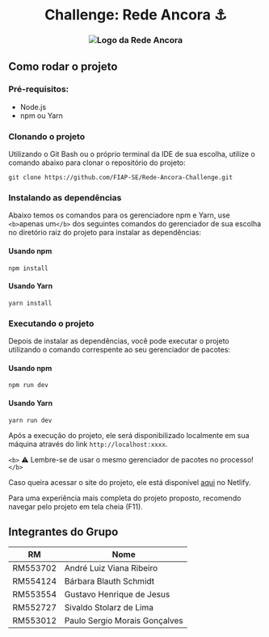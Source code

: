 <div align="center">
  <h1> Challenge: Rede Ancora ⚓ </h1>
</div>

<h3 align="center">
    <img src="https://cdn.bitrix24.com.br/b13589949/landing/77f/77f9503f0e1c3c922d71a6806d08b413/Sem-titulo-2_1x.png" alt="Logo da Rede Ancora">
    <br>
</h3>

## Como rodar o projeto

### Pré-requisitos:

- Node.js
- npm ou Yarn

### Clonando o projeto

Utilizando o Git Bash ou o próprio terminal da IDE de sua escolha, utilize o comando abaixo para clonar o repositório do projeto:

```
git clone https://github.com/FIAP-SE/Rede-Ancora-Challenge.git
```

### Instalando as dependências

Abaixo temos os comandos para os gerenciadore npm e Yarn, use `<b>`apenas um`</b>` dos seguintes comandos do gerenciador de sua escolha no diretório raiz do projeto para instalar as dependências:

#### Usando npm

```
npm install
```

#### Usando Yarn

```
yarn install
```

### Executando o projeto

Depois de instalar as dependências, você pode executar o projeto utilizando o comando correspente ao seu gerenciador de pacotes:

#### Usando npm

```
npm run dev
```

#### Usando Yarn

```
yarn run dev
```

Após a execução do projeto, ele será disponibilizado localmente em sua máquina através do link ``http://localhost:xxxx``.

`<b>` ⚠️ Lembre-se de usar o mesmo gerenciador de pacotes no processo! `</b>`

Caso queira acessar o site do projeto, ele está disponível [aqui](https://redeancora-challenge.netlify.app) no Netlify.

Para uma experiência mais completa do projeto proposto, recomendo navegar pelo projeto em tela cheia (F11).

## Integrantes do Grupo

| RM       | Nome                           |
| -------- | ------------------------------ |
| RM553702 | André Luiz Viana Ribeiro      |
| RM554124 | Bárbara Blauth Schmidt        |
| RM553554 | Gustavo Henrique de Jesus      |
| RM552727 | Sivaldo Stolarz de Lima        |
| RM553012 | Paulo Sergio Morais Gonçalves |
